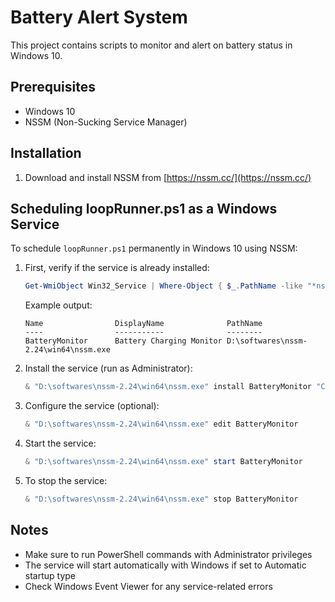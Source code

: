 # Battery Alert System

This project contains scripts to monitor and alert on battery status in Windows 10.

## Prerequisites
- Windows 10
- NSSM (Non-Sucking Service Manager)

## Installation

1. Download and install NSSM from [https://nssm.cc/](https://nssm.cc/)

## Scheduling loopRunner.ps1 as a Windows Service

To schedule `loopRunner.ps1` permanently in Windows 10 using NSSM:

1. First, verify if the service is already installed:
   ```powershell
   Get-WmiObject Win32_Service | Where-Object { $_.PathName -like "*nssm*" } | Select-Object Name, DisplayName, PathName
   ```
   Example output:
   ```
   Name                DisplayName              PathName
   ----                -----------              --------
   BatteryMonitor      Battery Charging Monitor D:\softwares\nssm-2.24\win64\nssm.exe
   ```

2. Install the service (run as Administrator):
   ```powershell
   & "D:\softwares\nssm-2.24\win64\nssm.exe" install BatteryMonitor "C:\Windows\System32\WindowsPowerShell\v1.0\powershell.exe" "-ExecutionPolicy Bypass -File E:\projects\batteryalert\loopRunner.ps1"
   ```

3. Configure the service (optional):
   ```powershell
   & "D:\softwares\nssm-2.24\win64\nssm.exe" edit BatteryMonitor
   ```

4. Start the service:
   ```powershell
   & "D:\softwares\nssm-2.24\win64\nssm.exe" start BatteryMonitor
   ```

5. To stop the service:
   ```powershell
   & "D:\softwares\nssm-2.24\win64\nssm.exe" stop BatteryMonitor
   ```

## Notes
- Make sure to run PowerShell commands with Administrator privileges
- The service will start automatically with Windows if set to Automatic startup type
- Check Windows Event Viewer for any service-related errors
